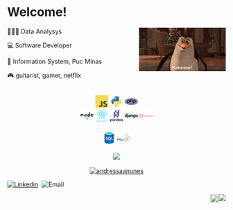 <h1>Welcome! </h1>

 <div id="line" align="center">  
</div>


<div id="line" align="start">  
 <img src="rico.gif" width="200px" height="100px" align="right" padding="20px">

👩🏻‍💻 Data Analysys

💻 Software Developer                                        

🏫 Information System, Puc Minas

🎮 guitarist, gamer, netflix
</div>
</div>


 

<div align="center">
  <br>
  <img src="https://github.com/devicons/devicon/blob/master/icons/javascript/javascript-original.svg" alt="JavaScript" width="30" height="30">
  <img src="https://github.com/devicons/devicon/blob/master/icons/python/python-original.svg" alt="Python" width="30" height="30">
  <img src="https://github.com/devicons/devicon/blob/master/icons/php/php-original.svg" alt="PHP" width="30" height="30">
 
  <br>
  <img src="https://github.com/devicons/devicon/blob/master/icons/nodejs/nodejs-original-wordmark.svg" alt="Node.js" width="30" height="30">
  <img src="https://github.com/devicons/devicon/blob/master/icons/react/react-original-wordmark.svg" alt="Biblioteca React" width="30" height="30">
  <img src="https://github.com/devicons/devicon/blob/master/icons/pandas/pandas-original-wordmark.svg" alt="Pandas" width="30" height="30">
  <img src="https://github.com/devicons/devicon/blob/master/icons/django/django-plain-wordmark.svg" alt="Django" width="30" height="30">
  <img src="https://github.com/devicons/devicon/blob/master/icons/laravel/laravel-line-wordmark.svg" alt="Laravel" width="30" height="30">
  <br>
  <br>
  <img src="https://github.com/devicons/devicon/blob/master/icons/azuresqldatabase/azuresqldatabase-original.svg" alt="Azure SQL Database" width="30" height="30">
  <img src="https://github.com/devicons/devicon/blob/master/icons/mysql/mysql-original-wordmark.svg" alt="MySQL" width="30" height="30">

  <br>
</div>



 <br width="1000" height="500"/>  
 

<div>
<center>
    <tr>
      <div align="center">
  <a href="https://github.com/andressaanunes">
<!--   <img height="180em" src="https://github-readme-stats.vercel.app/api?username=andressaanunes&show_icons=true&theme=chartreuse-dark&include_all_commits=true&count_private=true"/> -->
  <img height="180em" src="https://github-readme-stats.vercel.app/api/top-langs/?username=andressaanunes&layout=compact&langs_count=7&theme=chartreuse-dark"/>
   <p><img src="https://github-readme-streak-stats.herokuapp.com/?user=andressaanunes&theme=chartreuse-dark" alt="andressaanunes" /></p>
</div>  
    </tr>
</center> 

 [![Linkedin](https://img.shields.io/badge/-Linkedin-informational?logo=Linkedin&logoColor=white&style=flat)](https://www.linkedin.com/in/andressa-assun%C3%A7%C3%A3o-65825216a/)&nbsp;
 ![Email](https://img.shields.io/badge/EMAIL-andressa_assuncao@live.com-lightgrey?logo=Minutemailer&logoColor=white&style=flat) 

 <div>
&nbsp;
<a href="#">
  <img align="right" src="https://komarev.com/ghpvc/?username=andressaanunes09&style=flat-square" height="20" />
</a>
  <img align="right" src="https://img.icons8.com/ios-filled/344/glasses.png" height="20" width="20" />
</div>




